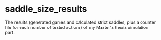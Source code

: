 # saddle_size_results
The results (generated games and calculated strict saddles, plus a counter file for each number of tested actions) of my Master's thesis simulation part.
